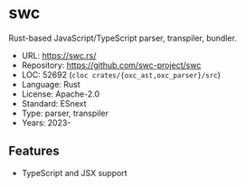 # swc

Rust-based JavaScript/TypeScript parser, transpiler, bundler.

* URL:        https://swc.rs/
* Repository: https://github.com/swc-project/swc
* LOC:        52692 (`cloc crates/{oxc_ast,oxc_parser}/src`)
* Language:   Rust
* License:    Apache-2.0
* Standard:   ESnext
* Type:       parser, transpiler
* Years:      2023-

## Features

* TypeScript and JSX support
